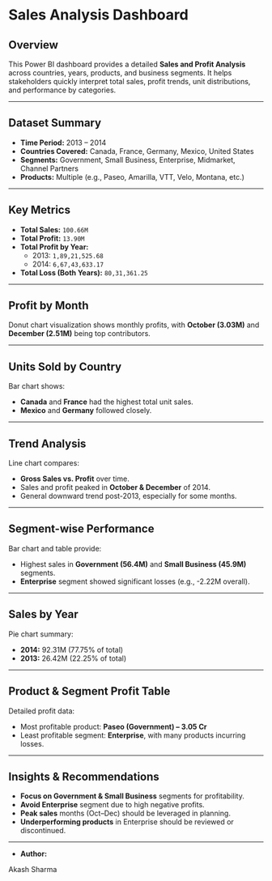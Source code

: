 
#  Sales Analysis Dashboard 

##  Overview
This Power BI dashboard provides a detailed **Sales and Profit Analysis** across countries, years, products, and business segments. It helps stakeholders quickly interpret total sales, profit trends, unit distributions, and performance by categories.

---

##  Dataset Summary

- **Time Period:** 2013 – 2014
- **Countries Covered:** Canada, France, Germany, Mexico, United States
- **Segments:** Government, Small Business, Enterprise, Midmarket, Channel Partners
- **Products:** Multiple (e.g., Paseo, Amarilla, VTT, Velo, Montana, etc.)

---

##  Key Metrics

- **Total Sales:** `100.66M`
- **Total Profit:** `13.90M`
- **Total Profit by Year:**
  - 2013: `1,89,21,525.68`
  - 2014: `6,67,43,633.17`
- **Total Loss (Both Years):** `80,31,361.25`

---

##  Profit by Month
Donut chart visualization shows monthly profits, with **October (3.03M)** and **December (2.51M)** being top contributors.

---

##  Units Sold by Country

Bar chart shows:
- **Canada** and **France** had the highest total unit sales.
- **Mexico** and **Germany** followed closely.

---

##  Trend Analysis

Line chart compares:
- **Gross Sales vs. Profit** over time.
- Sales and profit peaked in **October & December** of 2014.
- General downward trend post-2013, especially for some months.

---

##  Segment-wise Performance

Bar chart and table provide:
- Highest sales in **Government (56.4M)** and **Small Business (45.9M)** segments.
- **Enterprise** segment showed significant losses (e.g., -2.22M overall).

---

##  Sales by Year

Pie chart summary:
- **2014:** 92.31M (77.75% of total)
- **2013:** 26.42M (22.25% of total)

---

##  Product & Segment Profit Table

Detailed profit data:
- Most profitable product: **Paseo (Government) – 3.05 Cr**
- Least profitable segment: **Enterprise**, with many products incurring losses.

---

##  Insights & Recommendations

- **Focus on Government & Small Business** segments for profitability.
- **Avoid Enterprise** segment due to high negative profits.
- **Peak sales** months (Oct–Dec) should be leveraged in planning.
- **Underperforming products** in Enterprise should be reviewed or discontinued.

---

- **Author:** 

Akash Sharma
